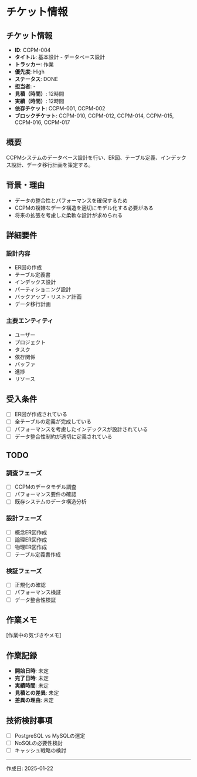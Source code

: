 # チケット情報

## チケット情報
- **ID**: CCPM-004
- **タイトル**: 基本設計 - データベース設計
- **トラッカー**: 作業
- **優先度**: High
- **ステータス**: DONE
- **担当者**: -
- **見積（時間）**: 12時間
- **実績（時間）**: 12時間
- **依存チケット**: CCPM-001, CCPM-002
- **ブロックチケット**: CCPM-010, CCPM-012, CCPM-014, CCPM-015, CCPM-016, CCPM-017

## 概要
CCPMシステムのデータベース設計を行い、ER図、テーブル定義、インデックス設計、データ移行計画を策定する。

## 背景・理由
- データの整合性とパフォーマンスを確保するため
- CCPMの複雑なデータ構造を適切にモデル化する必要がある
- 将来の拡張を考慮した柔軟な設計が求められる

## 詳細要件
### 設計内容
- ER図の作成
- テーブル定義書
- インデックス設計
- パーティショニング設計
- バックアップ・リストア計画
- データ移行計画

### 主要エンティティ
- ユーザー
- プロジェクト
- タスク
- 依存関係
- バッファ
- 進捗
- リソース

## 受入条件
- [ ] ER図が作成されている
- [ ] 全テーブルの定義が完成している
- [ ] パフォーマンスを考慮したインデックスが設計されている
- [ ] データ整合性制約が適切に定義されている

## TODO
### 調査フェーズ
- [ ] CCPMのデータモデル調査
- [ ] パフォーマンス要件の確認
- [ ] 既存システムのデータ構造分析

### 設計フェーズ
- [ ] 概念ER図作成
- [ ] 論理ER図作成
- [ ] 物理ER図作成
- [ ] テーブル定義書作成

### 検証フェーズ
- [ ] 正規化の確認
- [ ] パフォーマンス検証
- [ ] データ整合性検証

## 作業メモ
[作業中の気づきやメモ]

## 作業記録
- **開始日時**: 未定
- **完了日時**: 未定
- **実績時間**: 未定
- **見積との差異**: 未定
- **差異の理由**: 未定

## 技術検討事項
- [ ] PostgreSQL vs MySQLの選定
- [ ] NoSQLの必要性検討
- [ ] キャッシュ戦略の検討

---

作成日: 2025-01-22